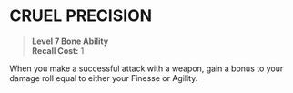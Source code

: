 ﻿---
tags:
  - Ability
  - CharacterOption
name: 'CRUEL PRECISION'
level: 7
domain: 'Bone'
type: 'Ability'
recall: '1'
description: 'When you make a successful attack with a weapon, gain a bonus to your damage roll equal to either your Finesse or Agility.'
---
# CRUEL PRECISION

> **Level 7 Bone Ability**  
> **Recall Cost:** 1

When you make a successful attack with a weapon, gain a bonus to your damage roll equal to either your Finesse or Agility.
